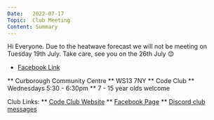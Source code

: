 ```yaml
---
Date:   2022-07-17
Topic:  Club Meeting
Content: Summary
---
```

Hi Everyone. Due to the heatwave forecast we will not be meeting on Tuesday 19th July. Take care, see you on the 26th July 😊

* [Facebook Link](https://www.facebook.com/1481985248595237/posts/5030417197085340/)


** Curborough Community Centre
** WS13 7NY
** Code Club
** Wednesdays 5:30 - 6:30pm
** 7 - 15 year olds welcome

Club Links:
** [Code Club Website](https://lichfield-code-club.github.io/)
** [Facebook Page](https://www.facebook.com/LichfieldCoders)
** [Discord club messages](https://discord.gg/szz6xGK)

